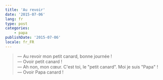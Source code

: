 ```yaml
---
title: 'Au revoir'
date: '2015-07-06'
lang: fr
type: post
categories:
    - papa
publishDate: '2015-07-06'
locale: fr_FR
---
```


> — Au revoir mon petit canard, bonne journée !  
> — Ovoir petit canard !  
> — Ah non, mon cœur. C'est toi, le "petit canard". Moi je suis "Papa" !  
> — Ovoir Papa canard !

